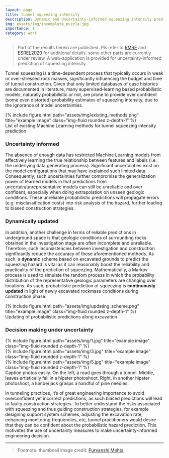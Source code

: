 ```yaml
---
layout: page
title: tunnel squeezing intensity
description: Dynamic and Uncertainty-informed squeezing intensity prediction
img: assets/img/incomplete_puzzle.jpg
importance: 1
category: work
---
```


> Part of the results herein are published. Pls refer to [RMRE](https://doi.org/10.1007/s00603-020-02138-8) and [ESREL2020](google.com) for additional details.
> some other parts are currently under review.
> A web-application is provided for uncertainty-informed prediction of squeezing intensity.

Tunnel squeezing is a time-dependent process that typically occurs in weak or over-stressed rock masses, significantly influencing the budget and time of tunnel construction. Given that only limited databases of case histories are documented in literature, many supervised-learning based probabilistic models, naturally probabilistic or not, are prone to provide over confident (some even distorted) probability estimates of squeezing intensity, due to the ignorance of model uncertainties.

<div class="row">
    <div class="col-sm mt-3 mt-md-0">
        {% include figure.html path="assets/img/existing_methods.png" title="example image" class="img-fluid rounded z-depth-1" %}
    </div>
</div>
<div class="caption">
    List of existing Machine Learning methods for tunnel squeezing intensity prediction
</div>

### Uncertainty informed

The absence of enough data has restricted Machine Learning models from effectively learning the true relationship between features and labels (i.e. the underlying data generating process). Significant uncertainties exist on the model configurations that may have explained such limited data. Consequently, such uncertainties further compromise the generalization power of learned models in that predictions from uncertain/unrepresentative models can still be unreliable and over confident, especially when doing extrapolation on unseen geologic conditions. These unreliable probabilistic predictions will propagate errors (e.g. misclassification costs) into risk analysis of the hazard, further leading to biased construction strategies.

### Dynamically updated

In addition, another challenge in terms of reliable predictions in underground space is that geologic conditions of surrounding rocks obtained in the investigation stage are often incomplete and unreliable. Therefore, such inconsistencies between investigation and construction significantly reduce the accuracy of those aforementioned methods. As such, a **dynamic** scheme based on excavated grounds to predict the squeezing hazard is vital as it can reasonably boost the reliability and practicality of the prediction of squeezing. Mathematically, a Markov process is used to simulate the random process in which the probability distribution of the representative geologic parameters are changing over locations. As such, probabilistic prediction of squeezing is **continuously updated** in light of newly excavated rockmass conditions during construction phase.

<div class="row">
    <div class="col-sm mt-3 mt-md-0">
        {% include figure.html path="assets/img/updating_scheme.png" title="example image" class="img-fluid rounded z-depth-1" %}
    </div>
</div>
<div class="caption">
    Updating of probabilistic predictions along excavation
</div>


### Decision making under uncertainty

<div class="row">
    <div class="col-sm mt-3 mt-md-0">
        {% include figure.html path="assets/img/1.jpg" title="example image" class="img-fluid rounded z-depth-1" %}
    </div>
    <div class="col-sm mt-3 mt-md-0">
        {% include figure.html path="assets/img/3.jpg" title="example image" class="img-fluid rounded z-depth-1" %}
    </div>
    <div class="col-sm mt-3 mt-md-0">
        {% include figure.html path="assets/img/5.jpg" title="example image" class="img-fluid rounded z-depth-1" %}
    </div>
</div>
<div class="caption">
    Caption photos easily. On the left, a road goes through a tunnel. Middle, leaves artistically fall in a hipster photoshoot. Right, in another hipster photoshoot, a lumberjack grasps a handful of pine needles.
</div>

In tunneling practices, it’s of great engineering importance to avoid overconfident yet incorrect predictions, as such biased predictions will lead to faulty construction strategies. To better understand the risks associated with squeezing and thus guiding construction strategies, for example designing support system schemes, adjusting the excavation rate, enhancing monitoring frequencies, etc, tunnel practitioners would desire that they can be confident about the probabilistic hazard prediction. This motivates the use of uncertainty measures to make uncertainty-informed engineering decision. 


<hr>

> Footnote: thumbnail image credit: [Purvanshi Mehta](https://towardsdatascience.com/am-i-sure-or-unsure-talks-with-a-neural-network-fc0e14d31373)